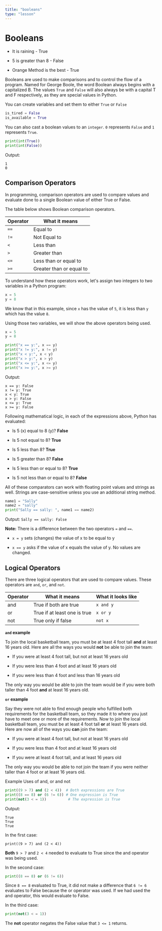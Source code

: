 ```yaml
---
title: "booleans"
type: "lesson"
---
```


# Booleans

- It is raining - True
    
- 5 is greater than 8 - False
    
- Orange Method is the best - True
    

Booleans are used to make comparisons and to control the flow of a program. Named for George Boole, the word Boolean always begins with a capitalized B. The values `True` and `False` will also always be with a capital T and F respectively, as they are special values in Python.

You can create variables and set them to either `True` or `False`

```python
is_tired = False
is_available = True
```
You can also cast a boolean values to an `integer`. `0` represents `False` and `1` represents `True`.

```python
print(int(True))
print(int(False))
```
Output:

```
1
0
```

## Comparison Operators

In programming, comparison operators are used to compare values and evaluate done to a single Boolean value of either True or False.

The table below shows Boolean comparison operators.

| Operator | What it means |
| --- | --- |
| `==` | Equal to |
| `!=` | Not Equal to |
| `<` | Less than |
| `>` | Greater than |
| `<=` | Less than or equal to |
| `>=` | Greater than or equal to |

To understand how these operators work, let's assign two integers to two variables in a Python program:

```python
x = 5
y = 8
```

We know that in this example, since `x` has the value of `5`, it is less than `y` which has the value `8`.

Using those two variables, we will show the above operators being used.
```python
x = 5
y = 8

print("x == y:", x == y)
print("x != y:", x != y)
print("x < y:", x < y)
print("x > y:", x > y)
print("x <= y:", x <= y)
print("x >= y:", x >= y)
```
Output:
```
x == y: False
x != y: True
x < y: True
x > y: False
x <= y: True
x >= y: False
```

Following mathematical logic, in each of the expressions above, Python has evaluated:

- Is 5 (x) equal to 8 (y)? **False**
    
- Is 5 not equal to 8? **True**
    
- Is 5 less than 8? **True**
    
- Is 5 greater than 8? **False**
    
- Is 5 less than or equal to 8? **True**
    
- Is 5 not less than or equal to 8? **False**
    

All of these comparators can work with floating point values and strings as well. Strings are case-sensitive unless you use an additional string method.
```python
name1 = "Sally"
name2 = "sally"
print("Sally == sally: ", name1 == name2)
```
Output: `Sally == sally: False`

**Note:** There is a difference between the two operators `=` and `==`.

- `x = y` sets (changes) the value of x to be equal to y
    
- `x == y` asks if the value of x equals the value of y. No values are changed.
    

## Logical Operators

There are three logical operators that are used to compare values. These operators are `and`, `or`, and `not`.

| Operator | What it means | What it looks like |
| --- | --- | --- |
| and | True if both are true | `x and y` |
| or | True if at least one is true | `x or y` |
| not | True only if false | `not x` |

**`and` example**

To join the local basketball team, you must be at least 4 foot tall **and** at least 16 years old. Here are all the ways you would **not** be able to join the team:

- If you were at least 4 foot tall, but not at least 16 years old
    
- If you were less than 4 foot and at least 16 years old
    
- If you were less than 4 foot and less than 16 years old
    

The only way you would be able to join the team would be if you were both taller than 4 foot **and** at least 16 years old.

**`or` example**

Say they were not able to find enough people who fulfilled both requirements for the basketball team, so they made it to where you just have to meet one or more of the requirements. Now to join the local basketball team, you must be at least 4 foot tall **or** at least 16 years old. Here are now all of the ways you **can** join the team:

- If you were at least 4 foot tall, but not at least 16 years old
    
- If you were less than 4 foot and at least 16 years old
    
- If you were at least 4 foot tall, and at least 16 years old
    

The only way you would be able to not join the team if you were neither taller than 4 foot or at least 16 years old.

Example Uses of and, or and not
```python
print((9 > 7) and (2 < 4))  # Both expressions are True
print((8 == 8) or (6 != 6)) # One expression is True
print(not(3 < = 1))          # The expression is True
```
Output:
```
True
True
True
```
In the first case:

`print((9 > 7) and (2 < 4))`

**Both** `9 > 7` and `2 < 4` needed to evaluate to True since the and operator was being used.

In the second case:
```python
print((8 == 8) or (6 != 6))
```
Since `8 == 8` evaluated to True, it did not make a difference that `6 != 6` evaluates to False because the or operator was used. If we had used the and operator, this would evaluate to False.

In the third case:
```python
print(not(3 < = 1))
```
The **not** operator negates the False value that `3 <= 1` returns.
